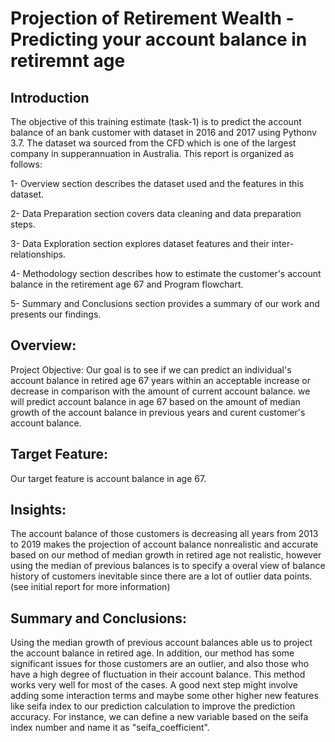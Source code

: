 # Projection of Retirement Wealth - Predicting your account balance in retiremnt age
## Introduction
The objective of this training estimate (task-1) is to predict the account balance of an bank customer with dataset in 2016 and 2017 using Pythonv 3.7. The dataset wa sourced from the CFD which is one of the largest company in supperannuation in Australia. This report is organized as follows:

1- Overview section describes the dataset used and the features in this dataset.

2- Data Preparation section covers data cleaning and data preparation steps.

3- Data Exploration section explores dataset features and their inter-relationships.

4- Methodology section describes how to estimate the customer's account balance in the retirement age 67 and Program flowchart.

5- Summary and Conclusions section provides a summary of our work and presents our findings.

## Overview:
Project Objective:
Our goal is to see if we can predict an individual's account balance in retired age 67 years within an acceptable increase or decrease in comparison with the amount of current account balance. we will predict account balance in age 67 based on the amount of median growth of the account balance in previous years and curent customer's account balance.

## Target Feature:
Our target feature is account balance in age 67.

## Insights:
The account balance of those customers is decreasing all years from 2013 to 2019 makes the projection of account balance nonrealistic and accurate based on our method of median growth in retired age not realistic, however using the median of previous balances is to specify a overal view of balance history of customers inevitable since there are a lot of outlier data points.(see initial report for more information)

## Summary and Conclusions:
Using the median growth of previous account balances able us to project the account balance in retired age. In addition, our method has some significant issues for those customers are an outlier, and also those who have a high degree of fluctuation in their account balance. This method works very well for most of the cases. A good next step might involve adding some interaction terms and maybe some other higher new features like seifa index to our prediction calculation to improve the prediction accuracy. For instance, we can define a new variable based on the seifa index number and name it as "seifa_coefficient".
